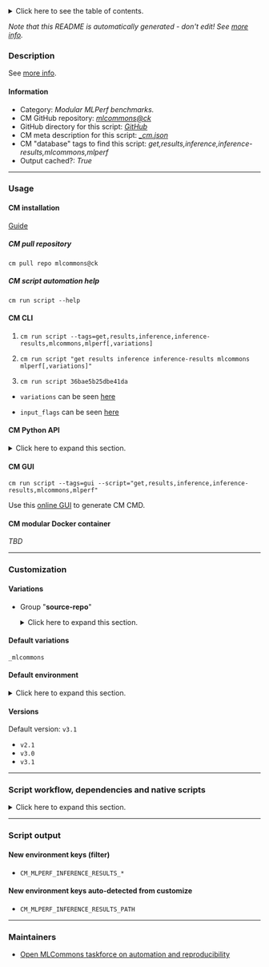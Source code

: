 <details>
<summary>Click here to see the table of contents.</summary>

* [Description](#description)
* [Information](#information)
* [Usage](#usage)
  * [ CM installation](#cm-installation)
  * [ CM script automation help](#cm-script-automation-help)
  * [ CM CLI](#cm-cli)
  * [ CM Python API](#cm-python-api)
  * [ CM GUI](#cm-gui)
  * [ CM modular Docker container](#cm-modular-docker-container)
* [Customization](#customization)
  * [ Variations](#variations)
  * [ Default environment](#default-environment)
* [Versions](#versions)
* [Script workflow, dependencies and native scripts](#script-workflow-dependencies-and-native-scripts)
* [Script output](#script-output)
* [New environment keys (filter)](#new-environment-keys-(filter))
* [New environment keys auto-detected from customize](#new-environment-keys-auto-detected-from-customize)
* [Maintainers](#maintainers)

</details>

*Note that this README is automatically generated - don't edit! See [more info](README-extra.md).*

### Description


See [more info](README-extra.md).

#### Information

* Category: *Modular MLPerf benchmarks.*
* CM GitHub repository: *[mlcommons@ck](https://github.com/mlcommons/ck/tree/master/cm-mlops)*
* GitHub directory for this script: *[GitHub](https://github.com/mlcommons/ck/tree/master/cm-mlops/script/get-mlperf-inference-results)*
* CM meta description for this script: *[_cm.json](_cm.json)*
* CM "database" tags to find this script: *get,results,inference,inference-results,mlcommons,mlperf*
* Output cached?: *True*
___
### Usage

#### CM installation

[Guide](https://github.com/mlcommons/ck/blob/master/docs/installation.md)

##### CM pull repository

```cm pull repo mlcommons@ck```

##### CM script automation help

```cm run script --help```

#### CM CLI

1. `cm run script --tags=get,results,inference,inference-results,mlcommons,mlperf[,variations] `

2. `cm run script "get results inference inference-results mlcommons mlperf[,variations]" `

3. `cm run script 36bae5b25dbe41da `

* `variations` can be seen [here](#variations)

* `input_flags` can be seen [here](#script-flags-mapped-to-environment)

#### CM Python API

<details>
<summary>Click here to expand this section.</summary>

```python

import cmind

r = cmind.access({'action':'run'
                  'automation':'script',
                  'tags':'get,results,inference,inference-results,mlcommons,mlperf'
                  'out':'con',
                  ...
                  (other input keys for this script)
                  ...
                 })

if r['return']>0:
    print (r['error'])

```

</details>


#### CM GUI

```cm run script --tags=gui --script="get,results,inference,inference-results,mlcommons,mlperf"```

Use this [online GUI](https://cKnowledge.org/cm-gui/?tags=get,results,inference,inference-results,mlcommons,mlperf) to generate CM CMD.

#### CM modular Docker container

*TBD*

___
### Customization


#### Variations

  * Group "**source-repo**"
    <details>
    <summary>Click here to expand this section.</summary>

    * `_ctuning`
      - Environment variables:
        - *GITHUB_REPO_OWNER*: `ctuning`
      - Workflow:
    * `_custom`
      - Environment variables:
        - *GITHUB_REPO_OWNER*: `arjunsuresh`
      - Workflow:
    * **`_mlcommons`** (default)
      - Environment variables:
        - *GITHUB_REPO_OWNER*: `mlcommons`
      - Workflow:
    * `_nvidia-only`
      - Environment variables:
        - *GITHUB_REPO_OWNER*: `GATEOverflow`
        - *NVIDIA_ONLY*: `yes`
      - Workflow:

    </details>


#### Default variations

`_mlcommons`
#### Default environment

<details>
<summary>Click here to expand this section.</summary>

These keys can be updated via `--env.KEY=VALUE` or `env` dictionary in `@input.json` or using script flags.

* CM_GIT_CHECKOUT: `master`
* CM_GIT_DEPTH: `--depth 1`
* CM_GIT_PATCH: `no`

</details>

#### Versions
Default version: `v3.1`

* `v2.1`
* `v3.0`
* `v3.1`
___
### Script workflow, dependencies and native scripts

<details>
<summary>Click here to expand this section.</summary>

  1. Read "deps" on other CM scripts from [meta](https://github.com/mlcommons/ck/tree/master/cm-mlops/script/get-mlperf-inference-results/_cm.json)
  1. ***Run "preprocess" function from [customize.py](https://github.com/mlcommons/ck/tree/master/cm-mlops/script/get-mlperf-inference-results/customize.py)***
  1. ***Read "prehook_deps" on other CM scripts from [meta](https://github.com/mlcommons/ck/tree/master/cm-mlops/script/get-mlperf-inference-results/_cm.json)***
     * get,git,repo
       - CM script: [get-git-repo](https://github.com/mlcommons/ck/tree/master/cm-mlops/script/get-git-repo)
  1. ***Run native script if exists***
  1. Read "posthook_deps" on other CM scripts from [meta](https://github.com/mlcommons/ck/tree/master/cm-mlops/script/get-mlperf-inference-results/_cm.json)
  1. ***Run "postrocess" function from [customize.py](https://github.com/mlcommons/ck/tree/master/cm-mlops/script/get-mlperf-inference-results/customize.py)***
  1. Read "post_deps" on other CM scripts from [meta](https://github.com/mlcommons/ck/tree/master/cm-mlops/script/get-mlperf-inference-results/_cm.json)
</details>

___
### Script output
#### New environment keys (filter)

* `CM_MLPERF_INFERENCE_RESULTS_*`
#### New environment keys auto-detected from customize

* `CM_MLPERF_INFERENCE_RESULTS_PATH`
___
### Maintainers

* [Open MLCommons taskforce on automation and reproducibility](https://github.com/mlcommons/ck/blob/master/docs/taskforce.md)